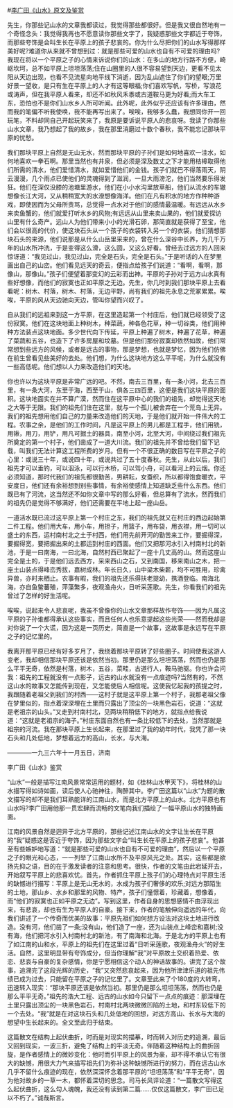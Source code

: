 #[李广田《山水》原文及鉴赏](https://www.vrrw.net/wx/8913.html)

先生，你那些记山水的文章我都读过，我觉得那些都很好。但是我又很自然地有一个奇怪念头：我觉得我再也不愿意读你那些文字了，我疑惑那些文字都近于夸饰，而那些夸饰是会叫生长在平原上的孩子悲哀的。你为什么尽把你们的山水写得那样美好呢?难道你从来就不曾想到过：就是那些可爱的山水也自有不可爱的理由吗?我现在将以一个平原之子的心情来诉说你们的山水：在多山的地方行路不方便，崎岖坎坷，总不如平原上坦坦荡荡;住在山圈里的人很不容易望到天边，更看不见太阳从天边出现，也看不见流星向地平线下消逝，因为乱山遮住了你们的望眼;万里好景一望收，是只有生在平原上的人才有这等眼福;你们喜欢写帆，写桥，写浪花或涛声，但在我平原人看来，却还不如秋风禾黍或古道鞍马更为好看;而大车工东，恐怕也不是你们山水乡人所可听闻。此外呢，此外似乎还应该有许多理由，然而我的笔偏不听我使唤，我不能再写出来了。唉唉，我够多么蠢，我想同你开一回玩笔，不料却同自己开起玩笑来了，我原是要诉说平原人的悲哀呀。我读了你那些山水文章，我乃想起了我的故乡，我在那里消磨过十数个春秋，我不能忘记那块平原的忧愁。

我们那块平原上自然是无山无水，然而那块平原的子孙们是如何地喜欢一洼水，如何地喜欢一拳石啊。那里当然也有井泉，但必须是深及数丈之下才能用桔槔取得他们所需的清水，他们爱惜清水，就如爱惜他们的金钱。孩子们就巴不得落雨天，阴云漫漫，几个雨点已使他们的灵魂得到了滋润，一旦大雨滂沱，他们当然要乐得发狂。他们在深仅没膝的池塘里游水，他们在小小水沟里放草船，他们从流水的车辙想像长江大河，又从稍稍宽大的水潦想像海洋。他们在凡有积水的地方作种种游戏，即使因而为父母所责骂，总觉得一点水对于他们的感情最温暖。有远远从水乡来卖鱼蟹的，他们就爱打听水乡的风物;有远远从山里来卖山果的，他们就爱探访山里有什么奇产。远山人为他们带来小小的光滑石卵，那简直就是获得了至宝，他们会以很高的代价，使这块石头从一个孩子的衣袋转入另一个的衣袋，他们猜想那块石头的来源，他们说那是从什么山岳里采来的，曾在什么深谷中长养，为几千万年的山水所冲洗，于是变得这么滑，这么圆，又这么好看。曾经去过远方的人回来惊讶道：“我见过山，我见过山，完全是石头，完全是石头。”于是听话的人在梦里画出自己的山峦。他们看见远天的奇云，便指点给孩子们说道：“看啊，看啊，那像山，那像山。”孩子们便望着那变幻的云彩而出神。平原的子孙对于远方山水真有些好想像，而他们的寂寞也正如平原之无边。先生，你几时到我们那块平原上去看看呢：树木、村落，树木、村落，无边平野，尚有我们的祖先永息之荒冢累累。唉唉，平原的风从天边驰向天边，管叫你望而兴叹了。



自从我们的远祖来到这一方平原，在这里造起第一个村庄后，他们就已经领受了这份寂寞。他们在这块地面上种树木，种菜蔬，种各色花草，种一切谷类，他们用种种方法装点这块地面。多少世代向下传延，平原上种遍了树木，种遍了花草，种遍了菜蔬和五谷，也造下了许多房屋和坟墓。但是他们那份寂寞却依然如故，他们常常想到些远方的风候，或者是远古的事物，那是梦想，也就是梦忆，因为他们仿佛在前生曾看见些美好的去处。他们想，为什么这块地方这么平平呢，为什么就没有一些高低呢。他们想以人力来改造他们的天地。

你也许以为这块平原是非常广远的吧。不然，南去三百里，有一条小河，北去三百里，有一条大河，东至于海，西至于山，俱各三四百里，这便是我们这块平原的面积。这块地面实在并不算广漠，然而住在这平原中心的我们的祖先，却觉得这天地之大等于无限。我们的祖先们住在这里，就与一个孤儿被舍弃在一个荒岛上无异。我们的祖先想用他们自己的力量来改造他们的天地，于是他们就开始一件伟大的工程。农事之余，是他们的工作时间，凡是这平原上的男儿都是工程手，他们用铣，用锹，用刀，用铲，用凡可掘土的器具，南至小河，北至大河，中间绕过我们祖先所奠定的第一个村子，他们凿成了一道大川流。我们的祖先并不曾给我们留下记载，叫我们无法计算这工程所费的岁月。但有一个不很正确的数目写在平原之子的心里：或说三十年，或说四十年，或说共过了五十度春秋。先生，从此以后，我们祖先才可以垂钓，可以泅泳，可以行木桥，可以驾小舟，可以看河上的云烟。你还必须知道，那时代我们的祖先都很勤苦，男耕耘，女蚕织，所以都得饱食暖衣，平安度日，他们还有余裕想到别些事情，有余裕使感情上知道缺乏些什么东西。他们既已有了河流，这当然还不如你文章中写的那么好看，但总算有了流水，然而我们的祖先仍是觉得不够满好，他们还需要在平地上起一座山岳。

一道活水既已流过这平原上第一个村庄之东，我们的祖先就又在村庄的西边起始第二件工程。他们用大车，用小车，用担子，用篮子，用布袋，用衣襟，用一切可以盛土的东西，运村南村北之土于村西，他们用先前开河的勤苦来工作，要掘得深，要掘得宽，要把掘出来的土都运到村庄的西面。他们又把那河水引入村南村北的新池，于是一曰南海，一曰北海，自然村西已聚起了一座十几丈高的山。然而这座山完全是土的，于是他们远去西方，采来西山之石，又到南国，移来南山之木，把一座土山装点得峰峦秀拔，嘉树成林。年长日久，山中梁木柴薪，均不可胜用，珍禽异兽，亦时来栖止。农事有暇，我们的祖先还乐得扶老提幼，携酒登临。南海北海，亦自鱼鳖蕃殖，萍藻繁多，夜观渔舟火，日听采莲歌。先生，你看我们的祖先曾过了怎样的好生活呢。

唉唉，说起来令人悲哀呢，我虽不曾像你的山水文章那样故作夸饰——因为凡属这平原的子孙谁都得承认这些事实，而且任何人也乐意提起这些光荣——然而我却是对你说了一个大谎，因为这是一页历史，简直是一个故事，这故事是永远写在平原之子的记忆里的。

我离开那平原已经有好多岁月了，我绕着那块平原转了好些圈子。时间使我这游人变老，我却相信那块平原还该是依然当初。那里仍是那么坦坦荡荡，然而也仍是那么平平无奇，依然是村落，树木，五谷，菜畦，古道行人，鞍马驰驱。你也许会问我：祖先的工程就没有一点影子，远古的山水就没有一点痕迹吗?当然有的，不然这山水的故事又怎能传到现在，又怎能使后人相信呢。这使我忆起我的孩提之时，我跟随着老祖父到我们的村西——这村子就是这平原上第一个村子，我那老祖父像在梦里似的，指点着深深埋在土里而只露出了顶尘的一块黑色岩石，说道：“这就是老祖宗的山头。”又走到村南村北，见两块稍稍低下的地方，就指点给我说道：“这就是老祖宗的海子。”村庄东面自然也有一条比较低下的去处，当然那就是祖宗的河流。我在那块平原上生长起来，在那里过了我的幼年时代，我凭了那一块石头和几处低地，梦想着远方的高山，长水，与大海。

————一九三六年十一月五日，济南

李广田《山水》鉴赏

“山水”一般是描写江南风景常常运用的题材，如《桂林山水甲天下》，将桂林的山水描写得如诗如画，读后使人心驰神往，陶醉其中。李广田这篇以“山水”为题的散文描写的却不是我们耳熟能详的江南山水，而是北方平原上的山水。北方平原也有山水吗?李广田用他那一贯宏肆而流畅的文笔向我们描绘了一幅平原山水的独特画面。

江南的风景自然是迥异于北方平原的，那些记述江南山水的文字让生长在平原的“我”疑惑这是否近于夸饰，因为那些文字会“叫生长在平原上的孩子悲哀”。他甚至有些嫉妒地写道：“就是那些可爱的山水也自有不可爱的理由”，然后以一个平原之子的眼光和心态，一一列举了江南山水所不及平原风光之处。其实，这些都是欲扬先抑之语，目的在于激发读者的注意和思考。很快，作者的文笔由此宕延开去，开始叙写平原上的悲喜欢忧。首先，作者抓住平原上孩子们的心理特点对平原生活的缺憾进行描写：平原上是无山无水的，水成为孩子们奢侈的欢乐;对远方那陌生的土地，那山乡、水乡和那里的风物、特产，孩子们憧憬着，珍藏着，想像着，而“他们的寂寞也正如平原之无边”。写到这里，作者自身的思想感情不由浮现出来，有悲哀，却也有生为平原人的自豪。接下来，作者的笔触伸向遥远的年代，向我们讲述了一个传奇而优美的故事：平原先祖们如何想方设法对这块土地进行改造。没有河，他们凿了一条;没有山，他们造了一座，还为山装点上峰峦和嘉树;没有海，他们把河水引入村南村北的新池，有了南海和北海。于是北方的平原上也有了如江南的山和水，平原上的祖先们在这里过着“日听采莲歌，夜观渔舟火”的好生活。自然，这里明显带有夸饰成分，但当你理解“我”对平原故土交织着热爱、依恋、悲哀与自豪的复杂感情，你是宁愿相信这个动人的神话故事的。讲完了这个故事，追溯完了这段光辉的历史，“我”又突然悲哀起来，因为他所津津乐道的祖先伟绩已成为过去，只能留在平原之子的记忆里了。文章至此来了个180度的大转弯，迅速转入现实：“那块平原还该是依然当初。那里仍是那么坦坦荡荡，然而也仍是那么平平无奇。”祖先的浩大工程、远古的山水如今只留下一点点的痕迹：那深埋在土里只露出顶尘的一块黑色岩石，村南村北两块微微凹陷的土地，和村东较低下的一个去处。“我”就是在对这块石头和几处低地的回想，对远方高山、长水与大海的想望中生长起来的。全文至此归于结束。

这篇散文在结构上起伏曲折，时而是对现实的描摹，时而转入对历史的追溯，最后又回到现实，一波三折，避免了结构上的平淡无奇。伴随着这种结构上的曲折回旋，是作者感情上的微妙变化：他时而引平原上的风景为豪，却不得不承认它有很大的缺憾，用很大力气来描写祖先们为弥补这种缺憾所进行的努力，而在远古山水几乎不留什么痕迹的现在，依然深深怀念着那平原的“坦坦荡荡”和“平平无奇”，因为他对故乡的一草一木，都怀着深切的思念。司马长风评论道：“一篇散文写得这么起伏曲折，这么勾人魂魄，我还没有读到第二篇……仅仅这篇散文，李广田已足以不朽了。”诚哉斯言。


